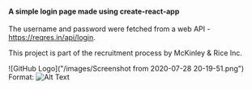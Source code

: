 #### A simple login page made using create-react-app

The username and password were fetched from a web API  - https://reqres.in/api/login.

This project is part of the recruitment process by McKinley & Rice Inc.

![GitHub Logo]("/images/Screenshot from 2020-07-28 20-19-51.png")
Format: ![Alt Text](url)
